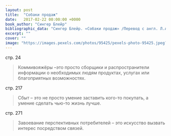 ```yaml
---
layout: post
title:  "Собаки продаж"
date:   2017-02-22 00:00:00 +0000
book_author: "Сингер Блейр"
bibliographic_data: "Сингер Блейр. «Собаки продаж» /Перевод с англ. Л.А. Бабук; Худ. Обложка М.В. Драко – Минск: ООО «Попурри», 2003 г. – 352 с. Серия «Успех!»"
excerpt: ""
cover: ""
image: "https://images.pexels.com/photos/95425/pexels-photo-95425.jpeg?w=940&h=650&auto=compress&cs=tinysrgb"
---
```


стр. 24

> Коммивояжёры –это просто сборщики и распространители информации о необходимых людям продуктах, услугах или благоприятных возможностях.

стр. 217

> Сбыт – это не просто умение заставить кого-то покупать, а умение сделать чью-то жизнь лучше.

стр. 271

> Завоевание перспективных потребителей – это искусство вызвать интерес посредством связей.
